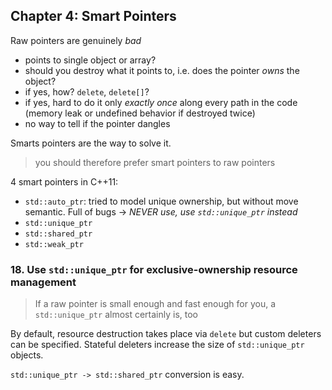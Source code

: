 ## Chapter 4: Smart Pointers

Raw pointers are genuinely *bad*

- points to single object or array? 
- should you destroy what it points to, i.e. does the pointer *owns* the object?
- if yes, how? `delete`, `delete[]`? 
- if yes, hard to do it only *exactly once* along every path in the code (memory leak or undefined behavior if destroyed twice)
- no way to tell if the pointer dangles

Smarts pointers are the way to solve it. 

> you should therefore prefer smart pointers to raw pointers

4 smart pointers in C++11:
- `std::auto_ptr`: tried to model unique ownership, but without move semantic. Full of bugs -> *NEVER use, use `std::unique_ptr` instead*
- `std::unique_ptr`
- `std::shared_ptr`
- `std::weak_ptr`

### 18. Use `std::unique_ptr` for exclusive-ownership resource management

> If a raw pointer is small enough and fast enough for you, a `std::unique_ptr` almost certainly is, too

By default, resource destruction takes place via `delete` but custom deleters can be specified. Stateful deleters increase the size of `std::unique_ptr` objects.

`std::unique_ptr -> std::shared_ptr` conversion is easy.